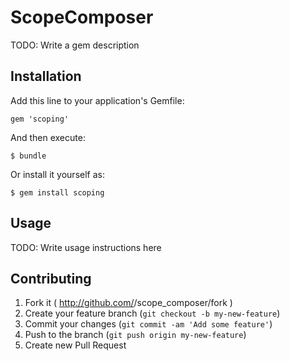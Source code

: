 # ScopeComposer

TODO: Write a gem description

## Installation

Add this line to your application's Gemfile:

    gem 'scoping'

And then execute:

    $ bundle

Or install it yourself as:

    $ gem install scoping

## Usage

TODO: Write usage instructions here

## Contributing

1. Fork it ( http://github.com/<my-github-username>/scope_composer/fork )
2. Create your feature branch (`git checkout -b my-new-feature`)
3. Commit your changes (`git commit -am 'Add some feature'`)
4. Push to the branch (`git push origin my-new-feature`)
5. Create new Pull Request
